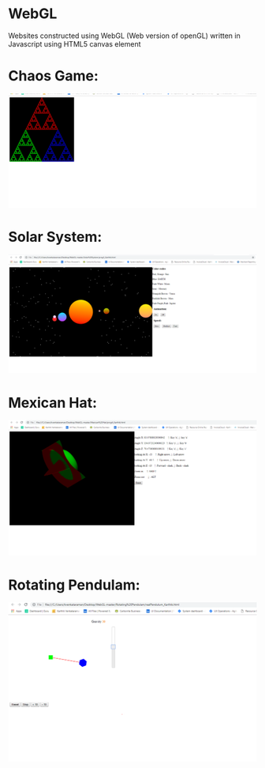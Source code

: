 # WebGL
Websites constructed using WebGL (Web version of openGL) written in Javascript using HTML5 canvas element 

# Chaos Game:
![Output](https://github.com/karthikVenkataramana/WebGL/blob/master/Chaosgame.PNG)


# Solar System:

![Output](https://github.com/karthikVenkataramana/WebGL/blob/master/SolarSystem.PNG)

# Mexican Hat:

![Output](https://github.com/karthikVenkataramana/WebGL/blob/master/MexicanHat.PNG)


# Rotating Pendulam:
![Output](https://github.com/karthikVenkataramana/WebGL/blob/master/RotatingPendulam.PNG)
